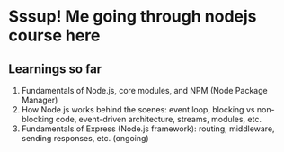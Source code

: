 # Sssup! Me going through nodejs course here
## Learnings so far
1. Fundamentals of Node.js, core modules, and NPM (Node Package Manager)
2. How Node.js works behind the scenes: event loop, blocking vs non-blocking code, event-driven architecture, streams, modules, etc.
3. Fundamentals of Express (Node.js framework): routing, middleware, sending responses, etc. (ongoing)
